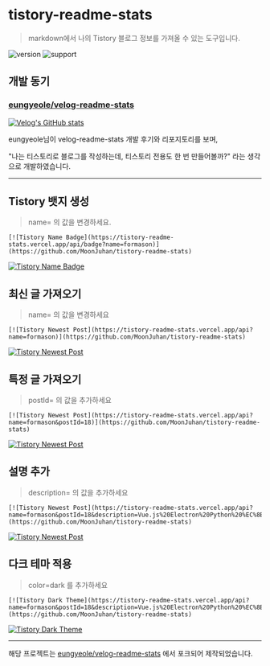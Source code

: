 # tistory-readme-stats

> markdown에서 나의 Tistory 블로그 정보를 가져올 수 있는 도구입니다.

![version] ![support]

## 개발 동기

### [eungyeole/velog-readme-stats](https://github.com/eungyeole/velog-readme-stats)

[![Velog's GitHub stats](https://velog-readme-stats.vercel.app/api?name=eungyeole)](https://velog.io/@eungyeole/Velog-%ED%8F%AC%EC%8A%A4%ED%8A%B8%EB%A1%9C-Github%EB%A5%BC-%EA%BE%B8%EB%A9%B0%EB%B3%B4%EC%9E%90)

eungyeole님이 velog-readme-stats 개발 후기와 리포지토리를 보며,

"나는 티스토리로 블로그를 작성하는데, 티스토리 전용도 한 번 만들어볼까?" 라는 생각으로 개발하였습니다.

---

## Tistory 뱃지 생성

> name= 의 값을 변경하세요.

```
[![Tistory Name Badge](https://tistory-readme-stats.vercel.app/api/badge?name=formason)](https://github.com/MoonJuhan/tistory-readme-stats)
```

[![Tistory Name Badge](https://tistory-readme-stats.vercel.app/api/badge?name=formason)](https://github.com/MoonJuhan/tistory-readme-stats)

## 최신 글 가져오기
> name= 의 값을 변경하세요

```
[![Tistory Newest Post](https://tistory-readme-stats.vercel.app/api?name=formason)](https://github.com/MoonJuhan/tistory-readme-stats)
```
[![Tistory Newest Post](https://tistory-readme-stats.vercel.app/api?name=formason)](https://github.com/MoonJuhan/tistory-readme-stats)
## 특정 글 가져오기
> postId= 의 값을 추가하세요

```
[![Tistory Newest Post](https://tistory-readme-stats.vercel.app/api?name=formason&postId=18)](https://github.com/MoonJuhan/tistory-readme-stats)
```
[![Tistory Newest Post](https://tistory-readme-stats.vercel.app/api?name=formason&postId=18)](https://github.com/MoonJuhan/tistory-readme-stats)

## 설명 추가
> description= 의 값을 추가하세요

```
[![Tistory Newest Post](https://tistory-readme-stats.vercel.app/api?name=formason&postId=18&description=Vue.js%20Electron%20Python%20%EC%8B%A4%ED%96%89%EA%B8%B0)](https://github.com/MoonJuhan/tistory-readme-stats)
```
[![Tistory Newest Post](https://tistory-readme-stats.vercel.app/api?name=formason&postId=18&description=Vue.js%20Electron%20Python%20%EC%8B%A4%ED%96%89%EA%B8%B0)](https://github.com/MoonJuhan/tistory-readme-stats)


## 다크 테마 적용
> color=dark 를 추가하세요

```
[![Tistory Dark Theme](https://tistory-readme-stats.vercel.app/api?name=formason&postId=18&description=Vue.js%20Electron%20Python%20%EC%8B%A4%ED%96%89%EA%B8%B0&color=dark)](https://github.com/MoonJuhan/tistory-readme-stats)
```
[![Tistory Dark Theme](https://tistory-readme-stats.vercel.app/api?name=formason&postId=18&description=Vue.js%20Electron%20Python%20%EC%8B%A4%ED%96%89%EA%B8%B0&color=dark)](https://github.com/MoonJuhan/tistory-readme-stats)

---

해당 프로젝트는 [eungyeole/velog-readme-stats](https://github.com/eungyeole/velog-readme-stats) 에서 포크되어 제작되었습니다.

[version]: https://img.shields.io/badge/version-v1.0.0-green
[license]: https://img.shields.io/badge/license-MIT-blue.svg
[support]: https://img.shields.io/badge/support-Live-green

